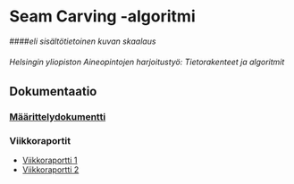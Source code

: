 # Seam Carving -algoritmi
####_eli sisältötietoinen kuvan skaalaus_ 
###### Helsingin yliopiston Aineopintojen harjoitustyö: Tietorakenteet ja algoritmit

## Dokumentaatio

### [Määrittelydokumentti](/dokumentaatio/maarittelydokumentti.md)

### Viikkoraportit

* [Viikkoraportti 1](/dokumentaatio/viikkoraportti1.md)
* [Viikkoraportti 2](/dokumentaatio/viikkoraportti2.md)